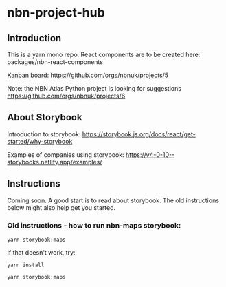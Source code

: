 # nbn-project-hub

## Introduction
This is a yarn mono repo. React components are to be created here: packages/nbn-react-components

Kanban board: https://github.com/orgs/nbnuk/projects/5

Note: the NBN Atlas Python project is looking for suggestions https://github.com/orgs/nbnuk/projects/6

## About Storybook

Introduction to storybook:
https://storybook.js.org/docs/react/get-started/why-storybook


Examples of companies using storybook:
https://v4-0-10--storybooks.netlify.app/examples/

## Instructions
Coming soon. A good start is to read about storybook. The old instructions below might also help get you started.

### Old instructions - how to run nbn-maps storybook:
```
yarn storybook:maps
```

If that doesn't work, try:

```
yarn install

yarn storybook:maps
```
